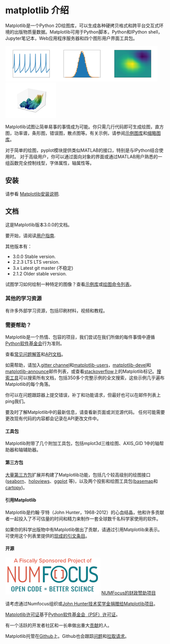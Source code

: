 # matplotlib 介绍

Matplotlib是一个Python 2D绘图库，可以生成各种硬拷贝格式和跨平台交互式环境的出版物质量数据。Matplotlib可用于Python脚本，Python和IPython shell，Jupyter笔记本，Web应用程序服务器和四个图形用户界面工具包。

<a href="https://matplotlib.org/tutorials/introductory/sample_plots.html"><img src="/static/images/home/sphx_glr_membrane_thumb.png" style='width: 160px'></a><a href="https://matplotlib.org/tutorials/introductory/sample_plots.html"><img src="/static/images/home/sphx_glr_histogram_thumb.png" style='width: 160px'></a><a href="https://matplotlib.org/tutorials/introductory/sample_plots.html"><img src="/static/images/home/sphx_glr_contour_thumb.png" style='width: 160px'></a><a href="https://matplotlib.org/tutorials/introductory/sample_plots.html"><img src="/static/images/home/sphx_glr_3D_thumb.png" style='width: 160px'></a>

Matplotlib试图让简单易事的事情成为可能。你只需几行代码即可生成绘图，直方图，功率谱，条形图，错误图，散点图等。有关示例，请参阅[示例图库](https://matplotlib.org/tutorials/introductory/sample_plots.html)和[缩略图库](https://matplotlib.org/gallery/index.html)。

对于简单的绘图，pyplot模块提供类似MATLAB的接口，特别是与IPython结合使用时。 对于高级用户，你可以通过面向对象的界面或通过MATLAB用户熟悉的一组函数完全控制线型，字体属性，轴属性等。

## 安装

请参看 [Matplotlib安装说明](https://matplotlib.org/users/installing.html).

## 文档

这是Matplotlib版本3.0.0的文档。

要开始，请阅读[用户指南](https://matplotlib.org/users/index.html).

其他版本有：

- 3.0.0 Stable version.
- 2.2.3 LTS LTS version.
- 3.x Latest git master (不稳定)
- 2.1.2 Older stable version.

试图学习如何绘制一种特定的图像？查看[示例库](https://matplotlib.org/gallery/index.html)或[绘图命令列表](https://matplotlib.org/api/pyplot_summary.html)。

### 其他的学习资源

有许多外部学习资源，包括印刷材料，视频和教程。

### 需要帮助？

Matplotlib是一个热情、包容的项目，我们尝试在我们所做的每件事情中遵循[Python软件基金会](http://www.python.org/psf/codeofconduct/)行为准则。

查看[常见问题解答](https://matplotlib.org/faq/index.html)和[API文档](https://matplotlib.org/api/index.html)。

如需帮助，请加入[gitter channel](https://gitter.im/matplotlib/matplotlib)和[matplotlib-users](https://mail.python.org/mailman/listinfo/matplotlib-users)，[matplotlib-devel](https://mail.python.org/mailman/listinfo/matplotlib-devel)和[matplotlib-announce](https://mail.python.org/mailman/listinfo/matplotlib-announce)邮件列表，或查看[stackoverflow](http://stackoverflow.com/questions/tagged/matplotlib)上的Matplotlib标记。[搜索工具](https://matplotlib.org/search.html)可以搜索所有文档，包括350多个完整示例的全文搜索，这些示例几乎遍布Matplotlib的每个角落。

你可以在问题跟踪器上提交错误，补丁和功能请求，但最好也可以在邮件列表上ping我们。

要及时了解Matplotlib中的最新信息，请查看新页面或浏览源代码。 任何可能需要更改现有代码的内容都会记录在API更改文件中。

#### 工具包

Matplotlib附带了几个附加工具包，包括mplot3d三维绘图、AXIS_GID 1中的轴帮助器和轴辅助器。

#### 第三方包

[大量第三方包](https://matplotlib.org/thirdpartypackages/index.html)扩展并构建了Matplotlib功能，包括几个较高级别的绘图接口([seaborn](https://seaborn.github.io/)、[holoviews](http://holoviews.org/)、[ggplot](http://ggplot.yhathq.com/) 等)，以及两个投影和绘图工具包([basemap](http://matplotlib.org/basemap)和[cartopy](http://scitools.org.uk/cartopy/docs/latest))。

#### 引用Matplotlib

Matplotlib是约翰·亨特（John Hunter，1968-2012）的心血结晶，他和许多贡献者一起投入了不可估量的时间和精力来制作一套全球数千名科学家使用的软件。

如果你的科学出版物中有Matplotlib做出了贡献，请通过引用Matplotlib来表示。可使用这个列表里提供的[现成的引文条目](https://matplotlib.org/citing.html)。

#### 开源

![NUMFocus的财政赞助项目](/static/images/home/numfocus_badge.png)
[NUMFocus的财政赞助项目](https://numfocus.org/)

请考虑通过Numfocus组织或[John Hunter技术奖学金](https://www.numfocus.org/programs/john-hunter-technology-fellowship/)[捐赠给Matplotlib项目](https://www.flipcause.com/secure/cause_pdetails/MjI1OA==)。

[Matplotlib许可证](https://matplotlib.org/users/license.html)基于[Python软件基金会（PSF）许可证](http://www.python.org/psf/license)。

有一个活跃的开发者社区和一长串做出重大[贡献](https://matplotlib.org/users/credits.html)的人。

Matplotlib托管在[Github](https://github.com/matplotlib/matplotlib)上。Github也会跟踪[问题](https://github.com/matplotlib/matplotlib/issues)和[拉取请求](https://github.com/matplotlib/matplotlib/pulls)。